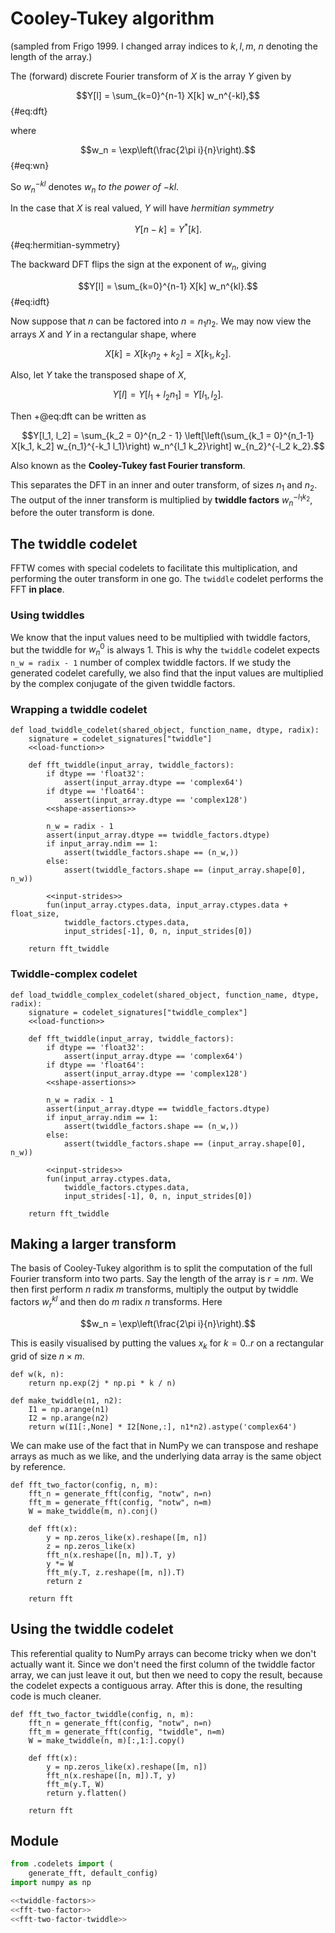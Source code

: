# Cooley-Tukey algorithm

(sampled from Frigo 1999. I changed array indices to $k, l, m$, $n$ denoting the length of the array.)

The (forward) discrete Fourier transform of $X$ is the array $Y$ given by

$$Y[l] = \sum_{k=0}^{n-1} X[k] w_n^{-kl},$$ {#eq:dft}

where 

$$w_n = \exp\left(\frac{2\pi i}{n}\right).$$ {#eq:wn}

So $w_n^{-kl}$ denotes $w_n$ *to the power of* $-kl$.

In the case that $X$ is real valued, $Y$ will have *hermitian symmetry*

$$Y[n - k] = Y^*[k].$$ {#eq:hermitian-symmetry}

The backward DFT flips the sign at the exponent of $w_n$, giving

$$Y[l] = \sum_{k=0}^{n-1} X[k] w_n^{kl}.$$ {#eq:idft}

Now suppose that $n$ can be factored into $n = n_1 n_2$. We may now view the arrays $X$ and $Y$ in a rectangular shape, where

$$X[k] = X[k_1 n_2 + k_2] = X[k_1, k_2].$$

Also, let $Y$ take the transposed shape of $X$,

$$Y[l] = Y[l_1 + l_2 n_1] = Y[l_1, l_2].$$

Then +@eq:dft can be written as

$$Y[l_1, l_2] = \sum_{k_2 = 0}^{n_2 - 1} \left[\left(\sum_{k_1 = 0}^{n_1-1} X[k_1, k_2] w_{n_1}^{-k_1 l_1}\right) w_n^{l_1 k_2}\right] w_{n_2}^{-l_2 k_2}.$$

Also known as the **Cooley-Tukey fast Fourier transform**.

This separates the DFT in an inner and outer transform, of sizes $n_1$ and $n_2$. The output of the inner transform is multiplied by **twiddle factors** $w_n^{-l_1 k_2}$, before the outer transform is done.

## The twiddle codelet

FFTW comes with special codelets to facilitate this multiplication, and performing the outer transform in one go. The `twiddle` codelet performs the FFT **in place**.

### Using twiddles

We know that the input values need to be multiplied with twiddle factors, but the twiddle for $w_n^0$ is always 1. This is why the `twiddle` codelet expects `n_w = radix - 1` number of complex twiddle factors. If we study the generated codelet carefully, we also find that the input values are multiplied by the complex conjugate of the given twiddle factors.

### Wrapping a twiddle codelet

``` {.python #load-twiddle-codelet}
def load_twiddle_codelet(shared_object, function_name, dtype, radix):
    signature = codelet_signatures["twiddle"]
    <<load-function>>

    def fft_twiddle(input_array, twiddle_factors):
        if dtype == 'float32':
            assert(input_array.dtype == 'complex64')
        if dtype == 'float64':
            assert(input_array.dtype == 'complex128')
        <<shape-assertions>>

        n_w = radix - 1
        assert(input_array.dtype == twiddle_factors.dtype)
        if input_array.ndim == 1:
            assert(twiddle_factors.shape == (n_w,))
        else:
            assert(twiddle_factors.shape == (input_array.shape[0], n_w))

        <<input-strides>>
        fun(input_array.ctypes.data, input_array.ctypes.data + float_size,
            twiddle_factors.ctypes.data,
            input_strides[-1], 0, n, input_strides[0])

    return fft_twiddle
```

### Twiddle-complex codelet

``` {.python #load-twiddle-complex-codelet}
def load_twiddle_complex_codelet(shared_object, function_name, dtype, radix):
    signature = codelet_signatures["twiddle_complex"]
    <<load-function>>

    def fft_twiddle(input_array, twiddle_factors):
        if dtype == 'float32':
            assert(input_array.dtype == 'complex64')
        if dtype == 'float64':
            assert(input_array.dtype == 'complex128')
        <<shape-assertions>>

        n_w = radix - 1
        assert(input_array.dtype == twiddle_factors.dtype)
        if input_array.ndim == 1:
            assert(twiddle_factors.shape == (n_w,))
        else:
            assert(twiddle_factors.shape == (input_array.shape[0], n_w))

        <<input-strides>>
        fun(input_array.ctypes.data,
            twiddle_factors.ctypes.data,
            input_strides[-1], 0, n, input_strides[0])

    return fft_twiddle
```

## Making a larger transform

The basis of Cooley-Tukey algorithm is to split the computation of the full Fourier transform into two parts. Say the length of the array is $r = nm$. We then first perform $n$ radix $m$ transforms, multiply the output by twiddle factors $w_r^{kl}$ and then do $m$ radix $n$ transforms. Here

$$w_n = \exp\left(\frac{2\pi i}{n}\right).$$

This is easily visualised by putting the values $x_k$ for $k = 0 .. r$ on a rectangular grid of size $n \times m$.

``` {.python #twiddle-factors}
def w(k, n):
    return np.exp(2j * np.pi * k / n)

def make_twiddle(n1, n2):
    I1 = np.arange(n1)
    I2 = np.arange(n2)
    return w(I1[:,None] * I2[None,:], n1*n2).astype('complex64')
```

We can make use of the fact that in NumPy we can transpose and reshape arrays as much as we like, and the underlying data array is the same object by reference.

``` {.python #fft-two-factor}
def fft_two_factor(config, n, m):
    fft_n = generate_fft(config, "notw", n=n)
    fft_m = generate_fft(config, "notw", n=m)
    W = make_twiddle(m, n).conj()

    def fft(x):
        y = np.zeros_like(x).reshape([m, n])
        z = np.zeros_like(x)
        fft_n(x.reshape([n, m]).T, y)
        y *= W
        fft_m(y.T, z.reshape([m, n]).T)
        return z

    return fft
```

## Using the twiddle codelet

This referential quality to NumPy arrays can become tricky when we don't actually want it. Since we don't need the first column of the twiddle factor array, we can just leave it out, but then we need to copy the result, because the codelet expects a contiguous array. After this is done, the resulting code is much cleaner.

``` {.python #fft-two-factor-twiddle}
def fft_two_factor_twiddle(config, n, m):
    fft_n = generate_fft(config, "notw", n=n)
    fft_m = generate_fft(config, "twiddle", n=m)
    W = make_twiddle(n, m)[:,1:].copy()

    def fft(x):
        y = np.zeros_like(x).reshape([m, n])
        fft_n(x.reshape([n, m]).T, y)
        fft_m(y.T, W)
        return y.flatten()

    return fft
```

## Module

``` {.py file=genfft/fft.py}
from .codelets import (
    generate_fft, default_config)
import numpy as np

<<twiddle-factors>>
<<fft-two-factor>>
<<fft-two-factor-twiddle>>
```

